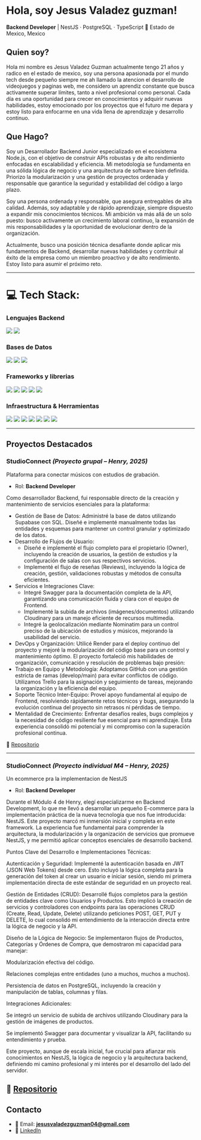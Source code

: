 # Hola, soy Jesus Valadez guzman!

**Backend Developer** | NestJS · PostgreSQL · TypeScript
📍 Estado de Mexico, Mexico

## Quien soy?

Hola mi nombre es Jesus Valadez Guzman actualmente tengo 21 años y radico en el estado de mexico, soy una persona apasionada por el mundo tech desde pequeño siempre me ah llamado la atencion el desarrollo de videojuegos y paginas web, me considero un aprendiz constante que busca activamente superar límites, tanto a nivel profesional como personal. Cada día es una oportunidad para crecer en conocimientos y adquirir nuevas habilidades, estoy emocionado por los proyectos que el futuro me depara y estoy listo para enfocarme en una vida llena de aprendizaje y desarrollo continuo.

## Que Hago?

Soy un Desarrollador Backend Junior especializado en el ecosistema Node.js, con el objetivo de construir APIs robustas y de alto rendimiento enfocadas en escalabilidad y eficiencia.
Mi metodología se fundamenta en una sólida lógica de negocio y una arquitectura de software bien definida. Priorizo la modularización y una gestión de proyectos ordenada y responsable que garantice la seguridad y estabilidad del código a largo plazo.

Soy una persona ordenada y responsable, que asegura entregables de alta calidad. Además, soy adaptable y de rápido aprendizaje, siempre dispuesto a expandir mis conocimientos técnicos. Mi ambición va más allá de un solo puesto: busco activamente un crecimiento laboral continuo, la expansión de mis responsabilidades y la oportunidad de evolucionar dentro de la organización.

Actualmente, busco una posición técnica desafiante donde aplicar mis fundamentos de Backend, desarrollar nuevas habilidades y contribuir al éxito de la empresa como un miembro proactivo y de alto rendimiento. Estoy listo para asumir el próximo reto.


---

# 💻 Tech Stack:

### Lenguajes Backend
<p>

<img src="https://img.shields.io/badge/javascript-%23323330.svg?style=for-the-badge&logo=javascript&logoColor=%23F7DF1E" />
<img src="https://img.shields.io/badge/typescript-%23007ACC.svg?style=for-the-badge&logo=typescript&logoColor=white" />

</p>

### Bases de Datos
<p>

<img src="https://img.shields.io/badge/MongoDB-%234ea94b.svg?style=for-the-badge&logo=mongodb&logoColor=white" />
<img src="https://img.shields.io/badge/mysql-%2300f.svg?style=for-the-badge&logo=mysql&logoColor=white" />
<img src="https://img.shields.io/badge/postgres-%23316192.svg?style=for-the-badge&logo=postgresql&logoColor=white" />


</p>

### Frameworks y librerias
<p>

<img src="https://img.shields.io/badge/nestjs-%23E0234E.svg?style=for-the-badge&logo=nestjs&logoColor=white" />
<img src="https://img.shields.io/badge/node.js-6DA55F?style=for-the-badge&logo=node.js&logoColor=white" />
<img src="https://img.shields.io/badge/express.js-%23404d59.svg?style=for-the-badge&logo=express&logoColor=%2361DAFB" />
<img src="https://img.shields.io/badge/JWT-black?style=for-the-badge&logo=JSON%20web%20tokens" />
<img src="https://img.shields.io/badge/NPM-%23000000.svg?style=for-the-badge&logo=npm&logoColor=white" />

</p>

### Infraestructura & Herramientas
<p>
  <img src="https://img.shields.io/badge/docker-%230db7ed.svg?style=for-the-badge&logo=docker&logoColor=white" />
  <img src="https://img.shields.io/badge/git-%23F05033.svg?style=for-the-badge&logo=git&logoColor=white" />
  <img src="https://img.shields.io/badge/Postman-FF6C37?style=for-the-badge&logo=postman&logoColor=white" />
  <img src="https://img.shields.io/badge/Swagger-85EA2D?style=for-the-badge&logo=swagger&logoColor=black" />
  <img src="https://img.shields.io/badge/Nodemailer-22B573?style=for-the-badge&logo=nodemailer&logoColor=white" />
  <img src="https://img.shields.io/badge/figma-%23F24E1E.svg?style=for-the-badge&logo=figma&logoColor=white" />
  <img src="https://img.shields.io/badge/Visual%20Studio%20Code-0078d7.svg?style=for-the-badge&logo=visual-studio-code&logoColor=white" />

</p>

---

## Proyectos Destacados

### StudioConnect *(Proyecto grupal – Henry, 2025)*
Plataforma para conectar músicos con estudios de grabación.  
- Rol: **Backend Developer**  

Como desarrollador Backend, fui responsable directo de la creación y mantenimiento de servicios esenciales para la plataforma:

- Gestión de Base de Datos: Administré la base de datos utilizando Supabase con SQL. Diseñé e implementé manualmente todas las entidades y esquemas para mantener un control granular y optimizado de los datos.
- Desarrollo de Flujos de Usuario:
	- Diseñé e implementé el flujo completo para el propietario (Owner), incluyendo la creación de usuarios, la gestión de estudios y la configuración de salas con sus respectivos servicios.
	- Implementé el flujo de reseñas (Reviews), incluyendo la lógica de creación, gestión, validaciones robustas y métodos de consulta eficientes.
- Servicios e Integraciones Clave:
	- Integré Swagger para la documentación completa de la API, garantizando una comunicación fluida y clara con el equipo de Frontend.
	- Implementé la subida de archivos (imágenes/documentos) utilizando Cloudinary para un manejo eficiente de recursos multimedia.
	- Integré la geolocalización mediante Nominatim para un control preciso de la ubicación de estudios y músicos, mejorando la usabilidad del servicio.
- DevOps y Organización: Utilicé Render para el deploy continuo del proyecto y mejoré la modularización del código base para un control y mantenimiento óptimo.
El proyecto fortaleció mis habilidades de organización, comunicación y resolución de problemas bajo presión:
- Trabajo en Equipo y Metodología: Adoptamos GitHub con una gestión estricta de ramas (develop/main) para evitar conflictos de código. Utilizamos Trello para la asignación y seguimiento de tareas, mejorando la organización y la eficiencia del equipo.
- Soporte Técnico Inter-Equipo: Proveí apoyo fundamental al equipo de Frontend, resolviendo rápidamente retos técnicos y bugs, asegurando la evolución continua del proyecto sin retrasos ni pérdidas de tiempo.
- Mentalidad de Crecimiento: Enfrentar desafíos reales, bugs complejos y la necesidad de código resiliente fue esencial para mi aprendizaje. Esta experiencia consolidó mi potencial y mi compromiso con la superación profesional continua.

🔗 [Repositorio](https://github.com/studioconnect2025/studioconnect_back)

---
### StudioConnect *(Proyecto individual M4 – Henry, 2025)*
Un ecommerce pra la implementacion de NestJS
- Rol: **Backend Developer**

Durante el Módulo 4 de Henry, elegí especializarme en Backend Development, lo que me llevó a desarrollar un pequeño E-commerce para la implementación práctica de la nueva tecnología que nos fue introducida: NestJS. Este proyecto marcó mi inmersión inicial y completa en este framework.
La experiencia fue fundamental para comprender la arquitectura, la modularización y la organización de servicios que promueve NestJS, y me permitió aplicar conceptos esenciales de desarrollo backend.

Puntos Clave del Desarrollo e Implementaciones Técnicas:

Autenticación y Seguridad: Implementé la autenticación basada en JWT (JSON Web Tokens) desde cero. Esto incluyó la lógica completa para la generación del token al crear un usuario e iniciar sesión, siendo mi primera implementación directa de este estándar de seguridad en un proyecto real.

Gestión de Entidades (CRUD): Desarrollé flujos completos para la gestión de entidades clave como Usuarios y Productos. Esto implicó la creación de servicios y controladores con endpoints para las operaciones CRUD (Create, Read, Update, Delete) utilizando peticiones POST, GET, PUT y DELETE, lo cual consolidó mi entendimiento de la interacción directa entre la lógica de negocio y la API.

Diseño de la Lógica de Negocio: Se implementaron flujos de Productos, Categorías y Órdenes de Compra, que demostraron mi capacidad para manejar:

Modularización efectiva del código.

Relaciones complejas entre entidades (uno a muchos, muchos a muchos).

Persistencia de datos en PostgreSQL, incluyendo la creación y manipulación de tablas, columnas y filas.

Integraciones Adicionales:

Se integró un servicio de subida de archivos utilizando Cloudinary para la gestión de imágenes de productos.

Se implementó Swagger para documentar y visualizar la API, facilitando su entendimiento y prueba.

Este proyecto, aunque de escala inicial, fue crucial para afianzar mis conocimientos en NestJS, la lógica de negocio y la arquitectura backend, definiendo mi camino profesional y mi interés por el desarrollo del lado del servidor.

🔗 [Repositorio](https://github.com/JesusVG1/M4-project-Henry)
---
## Contacto

- 📧 Email: **jesusvaladezguzman04@gmail.com**  
- 💼 [LinkedIn](https://www.linkedin.com/in/jesus-valadez-guzman)  

